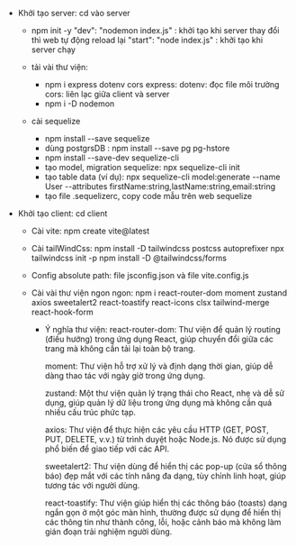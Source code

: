 - Khởi tạo server: cd vào server
    - npm init -y
    "dev": "nodemon index.js" : khởi tạo khi server thay đổi thì web tự động reload lại
    "start": "node index.js"  : khởi tạo khi server chạy
    - tải vài thư viện:
        - npm i express dotenv cors
            express: 
            dotenv: đọc file môi trường
            cors: liên lạc giữa client và server
        - npm i -D nodemon

    - cài sequelize 
        - npm install --save sequelize
        - dùng postgrsDB : npm install --save pg pg-hstore
        - npm install --save-dev sequelize-cli
        - tạo model, migration sequelize: npx sequelize-cli init
        - tạo table data (ví dụ): npx sequelize-cli model:generate --name User --attributes firstName:string,lastName:string,email:string
        - tạo file .sequelizerc, copy code mẫu trên web sequelize

- Khởi tạo client: cd client
    - Cài vite: npm create vite@latest
    - Cài tailWindCss:  npm install -D tailwindcss postcss autoprefixer
                        npx tailwindcss init -p
                        npm install -D @tailwindcss/forms

    - Config absolute path: file jsconfig.json và file vite.config.js
    - Cài vài thư viện ngon ngon: npm i react-router-dom moment zustand axios sweetalert2 react-toastify react-icons clsx tailwind-merge react-hook-form
        - Ý nghĩa thư viện: 
            react-router-dom: Thư viện để quản lý routing (điều hướng) trong ứng dụng React, giúp chuyển đổi giữa các trang mà không cần tải lại toàn bộ trang.

            moment: Thư viện hỗ trợ xử lý và định dạng thời gian, giúp dễ dàng thao tác với ngày giờ trong ứng dụng.

            zustand: Một thư viện quản lý trạng thái cho React, nhẹ và dễ sử dụng, giúp quản lý dữ liệu trong ứng dụng mà không cần quá nhiều cấu trúc phức tạp.

            axios: Thư viện để thực hiện các yêu cầu HTTP (GET, POST, PUT, DELETE, v.v.) từ trình duyệt hoặc Node.js. Nó được sử dụng phổ biến để giao tiếp với các API.

            sweetalert2: Thư viện dùng để hiển thị các pop-up (cửa sổ thông báo) đẹp mắt với các tính năng đa dạng, tùy chỉnh linh hoạt, giúp tương tác với người dùng.

            react-toastify: Thư viện giúp hiển thị các thông báo (toasts) dạng ngắn gọn ở một góc màn hình, thường được sử dụng để hiển thị các thông tin như thành công, lỗi, hoặc cảnh báo mà không làm gián đoạn trải nghiệm người dùng.











